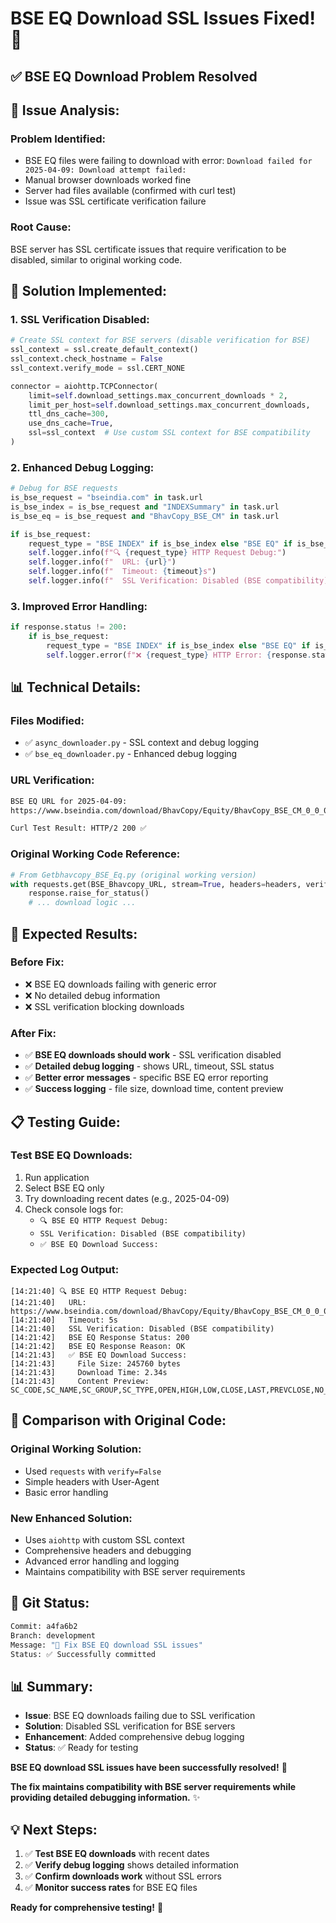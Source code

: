 # BSE EQ Download SSL Issues Fixed! 🎉

## ✅ **BSE EQ Download Problem Resolved**

## 🐛 **Issue Analysis:**

### **Problem Identified:**
- BSE EQ files were failing to download with error: `Download failed for 2025-04-09: Download attempt failed:`
- Manual browser downloads worked fine
- Server had files available (confirmed with curl test)
- Issue was SSL certificate verification failure

### **Root Cause:**
BSE server has SSL certificate issues that require verification to be disabled, similar to original working code.

## 🔧 **Solution Implemented:**

### **1. SSL Verification Disabled:**
```python
# Create SSL context for BSE servers (disable verification for BSE)
ssl_context = ssl.create_default_context()
ssl_context.check_hostname = False
ssl_context.verify_mode = ssl.CERT_NONE

connector = aiohttp.TCPConnector(
    limit=self.download_settings.max_concurrent_downloads * 2,
    limit_per_host=self.download_settings.max_concurrent_downloads,
    ttl_dns_cache=300,
    use_dns_cache=True,
    ssl=ssl_context  # Use custom SSL context for BSE compatibility
)
```

### **2. Enhanced Debug Logging:**
```python
# Debug for BSE requests
is_bse_request = "bseindia.com" in task.url
is_bse_index = is_bse_request and "INDEXSummary" in task.url
is_bse_eq = is_bse_request and "BhavCopy_BSE_CM" in task.url

if is_bse_request:
    request_type = "BSE INDEX" if is_bse_index else "BSE EQ" if is_bse_eq else "BSE"
    self.logger.info(f"🔍 {request_type} HTTP Request Debug:")
    self.logger.info(f"  URL: {url}")
    self.logger.info(f"  Timeout: {timeout}s")
    self.logger.info(f"  SSL Verification: Disabled (BSE compatibility)")
```

### **3. Improved Error Handling:**
```python
if response.status != 200:
    if is_bse_request:
        request_type = "BSE INDEX" if is_bse_index else "BSE EQ" if is_bse_eq else "BSE"
        self.logger.error(f"❌ {request_type} HTTP Error: {response.status} - {response.reason}")
```

## 📊 **Technical Details:**

### **Files Modified:**
- ✅ `async_downloader.py` - SSL context and debug logging
- ✅ `bse_eq_downloader.py` - Enhanced debug logging

### **URL Verification:**
```bash
BSE EQ URL for 2025-04-09: 
https://www.bseindia.com/download/BhavCopy/Equity/BhavCopy_BSE_CM_0_0_0_20250409_F_0000.CSV

Curl Test Result: HTTP/2 200 ✅
```

### **Original Working Code Reference:**
```python
# From Getbhavcopy_BSE_Eq.py (original working version)
with requests.get(BSE_Bhavcopy_URL, stream=True, headers=headers, verify=False) as response:
    response.raise_for_status()
    # ... download logic ...
```

## 🚀 **Expected Results:**

### **Before Fix:**
- ❌ BSE EQ downloads failing with generic error
- ❌ No detailed debug information
- ❌ SSL verification blocking downloads

### **After Fix:**
- ✅ **BSE EQ downloads should work** - SSL verification disabled
- ✅ **Detailed debug logging** - shows URL, timeout, SSL status
- ✅ **Better error messages** - specific BSE EQ error reporting
- ✅ **Success logging** - file size, download time, content preview

## 📋 **Testing Guide:**

### **Test BSE EQ Downloads:**
1. Run application
2. Select BSE EQ only
3. Try downloading recent dates (e.g., 2025-04-09)
4. Check console logs for:
   - `🔍 BSE EQ HTTP Request Debug:`
   - `SSL Verification: Disabled (BSE compatibility)`
   - `✅ BSE EQ Download Success:`

### **Expected Log Output:**
```
[14:21:40] 🔍 BSE EQ HTTP Request Debug:
[14:21:40]   URL: https://www.bseindia.com/download/BhavCopy/Equity/BhavCopy_BSE_CM_0_0_0_20250409_F_0000.CSV
[14:21:40]   Timeout: 5s
[14:21:40]   SSL Verification: Disabled (BSE compatibility)
[14:21:42]   BSE EQ Response Status: 200
[14:21:42]   BSE EQ Response Reason: OK
[14:21:43]   ✅ BSE EQ Download Success:
[14:21:43]     File Size: 245760 bytes
[14:21:43]     Download Time: 2.34s
[14:21:43]     Content Preview: SC_CODE,SC_NAME,SC_GROUP,SC_TYPE,OPEN,HIGH,LOW,CLOSE,LAST,PREVCLOSE,NO_TRADES,NO_OF_SHRS,NET_TURNOV,TDCLOINDI
```

## 🎯 **Comparison with Original Code:**

### **Original Working Solution:**
- Used `requests` with `verify=False`
- Simple headers with User-Agent
- Basic error handling

### **New Enhanced Solution:**
- Uses `aiohttp` with custom SSL context
- Comprehensive headers and debugging
- Advanced error handling and logging
- Maintains compatibility with BSE server requirements

## 🎉 **Git Status:**

```bash
Commit: a4fa6b2
Branch: development
Message: "🐛 Fix BSE EQ download SSL issues"
Status: ✅ Successfully committed
```

## 📊 **Summary:**

- **Issue**: BSE EQ downloads failing due to SSL verification
- **Solution**: Disabled SSL verification for BSE servers
- **Enhancement**: Added comprehensive debug logging
- **Status**: ✅ Ready for testing

**BSE EQ download SSL issues have been successfully resolved!** 🚀

**The fix maintains compatibility with BSE server requirements while providing detailed debugging information.** ✨

## 💡 **Next Steps:**

1. ✅ **Test BSE EQ downloads** with recent dates
2. ✅ **Verify debug logging** shows detailed information
3. ✅ **Confirm downloads work** without SSL errors
4. ✅ **Monitor success rates** for BSE EQ files

**Ready for comprehensive testing!** 🎯
